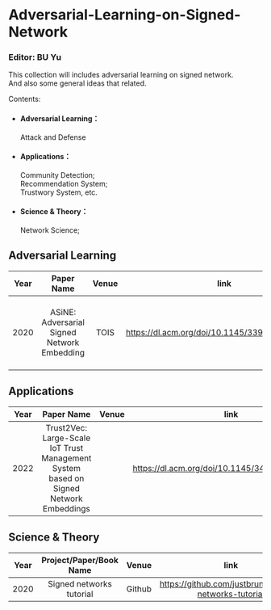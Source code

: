 # Adversarial-Learning-on-Signed-Network
### Editor: BU Yu 
This collection will includes adversarial learning on signed network.  
And also some general ideas that related.

Contents:

* #### Adversarial Learning：  
  Attack and Defense
* #### Applications：  
  Community Detection;   
  Recommendation System;   
  Trustwory System, etc.
* #### Science & Theory：
  Network Science;

## Adversarial Learning


| Year        | Paper Name   |  Venue  |  link  |  Issue  |
| --------    |    :-----:  | :----:  | :----: | :----:  |
|2020|ASiNE: Adversarial Signed <br> Network Embedding|  TOIS  | https://dl.acm.org/doi/10.1145/3397271.3401079 | Motivated by GAN;<br> Balance Theory;<br> Path Aggregation Embedding |

## Applications

| Year        | Paper Name   |  Venue  |  link  |  Issue  |
| --------    |    :-----:  | :----:  | :----: | :----:  |
|2022|Trust2Vec: Large-Scale IoT Trust Management <br> System based on Signed Network Embeddings|    | https://dl.acm.org/doi/10.1145/3446132.3446184 |  |




## Science & Theory

| Year        | Project/Paper/Book Name   |  Venue  |  link  |  Issue  |
| --------    |    :-----:  | :----:  | :----: | :----:  |
|2020|Signed networks tutorial|  Github  | https://github.com/justbruno/signed-networks-tutorial | TBD |
